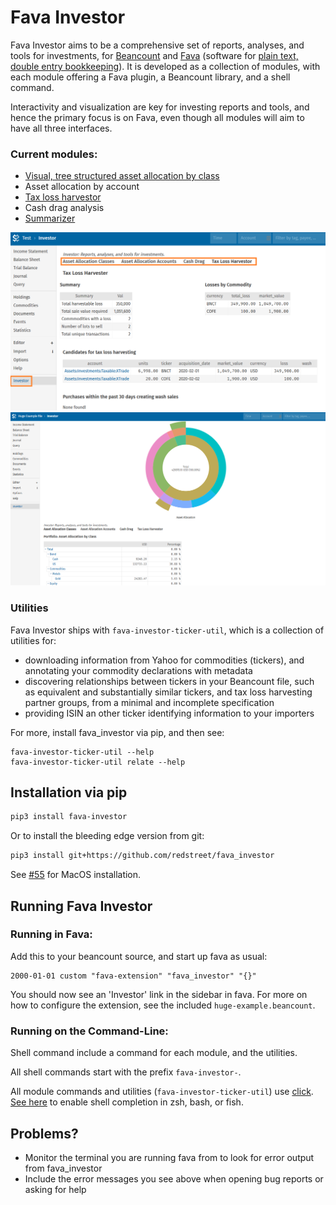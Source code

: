 # Fava Investor

Fava Investor aims to be a comprehensive set of reports, analyses, and tools for
investments, for [Beancount](https://beancount.github.io/) and
[Fava](https://github.com/beancount/fava) (software for
[plain text, double entry bookkeeping](https://plaintextaccounting.org/)). It is developed as a
collection of modules, with each module offering a Fava plugin, a Beancount library, and
a shell command.

Interactivity and visualization are key for investing reports and tools, and hence the
primary focus is on Fava, even though all modules will aim to have all three interfaces.

### Current modules:
- [Visual, tree structured asset allocation by class](https://github.com/redstreet/fava_investor/tree/main/fava_investor/modules/assetalloc_class#readme)
- Asset allocation by account
- [Tax loss harvestor](https://github.com/redstreet/fava_investor/tree/main/fava_investor/modules/tlh#readme)
- Cash drag analysis
- [Summarizer](https://github.com/redstreet/fava_investor/tree/main/fava_investor/modules/summarizer#readme)

![Screenshot: TLH](./screenshot.png)
![Screenshot: Asset Allocation](./screenshot-assetalloc.png)

### Utilities

Fava Investor ships with `fava-investor-ticker-util`, which is a collection of utilities for:
- downloading information from Yahoo for commodities (tickers), and annotating your
  commodity declarations with metadata
- discovering relationships between tickers in your Beancount file, such as equivalent
  and substantially similar tickers, and tax loss harvesting partner groups, from a
  minimal and incomplete specification
- providing ISIN an other ticker identifying information to your importers

For more, install fava_investor via pip, and then see:
```
fava-investor-ticker-util --help
fava-investor-ticker-util relate --help
```


## Installation via pip
```bash
pip3 install fava-investor
```

Or to install the bleeding edge version from git:
```bash
pip3 install git+https://github.com/redstreet/fava_investor
```
See [#55](https://github.com/redstreet/fava_investor/issues/55) for MacOS installation.

## Running Fava Investor
### Running in Fava:
Add this to your beancount source, and start up fava as usual:
```
2000-01-01 custom "fava-extension" "fava_investor" "{}"
```

You should now see an 'Investor' link in the sidebar in fava. For more on how to
configure the extension, see the included `huge-example.beancount`.

### Running on the Command-Line:
Shell command include a command for each module, and the utilities.

All shell commands start with the prefix `fava-investor-`.
 
All module commands and utilities (`fava-investor-ticker-util`) use [click](https://click.palletsprojects.com/en/8.1.x/).
[See here](https://click.palletsprojects.com/en/8.1.x/shell-completion/#enabling-completion)
to enable shell completion in zsh, bash, or fish.

## Problems?
- Monitor the terminal you are running fava from to look for error output from
  fava_investor
- Include the error messages you see above when opening bug reports or asking for help
